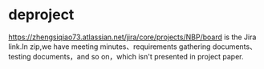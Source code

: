 # deproject
https://zhengsiqiao73.atlassian.net/jira/core/projects/NBP/board is the Jira link.In zip,we have meeting minutes、requirements gathering documents、testing documents，and so on，which isn't presented in project paper.
